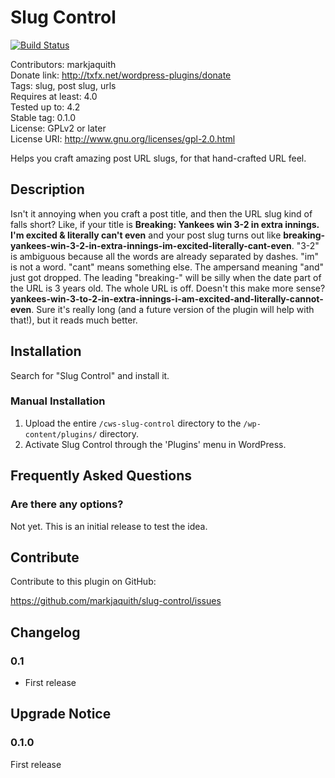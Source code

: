 # Slug Control #

[![Build Status](https://travis-ci.org/markjaquith/slug-control.svg?branch=master)](https://travis-ci.org/markjaquith/slug-control)

Contributors:      markjaquith  
Donate link:       http://txfx.net/wordpress-plugins/donate  
Tags: slug, post slug, urls  
Requires at least: 4.0  
Tested up to:      4.2  
Stable tag:        0.1.0  
License:           GPLv2 or later  
License URI:       http://www.gnu.org/licenses/gpl-2.0.html  

Helps you craft amazing post URL slugs, for that hand-crafted URL feel.

## Description ##

Isn't it annoying when you craft a post title, and then the URL slug kind of falls short? Like, if your title is **Breaking: Yankees win 3-2 in extra innings. I'm excited & literally can't even** and your post slug turns out like **breaking-yankees-win-3-2-in-extra-innings-im-excited-literally-cant-even**. "3-2" is ambiguous because all the words are already separated by dashes. "im" is not a word. "cant" means something else. The ampersand meaning "and" just got dropped. The leading "breaking-" will be silly when the date part of the URL is 3 years old. The whole URL is off. Doesn't this make more sense? **yankees-win-3-to-2-in-extra-innings-i-am-excited-and-literally-cannot-even**. Sure it's really long (and a future version of the plugin will help with that!), but it reads much better.

## Installation ##

Search for "Slug Control" and install it.

### Manual Installation ###

1. Upload the entire `/cws-slug-control` directory to the `/wp-content/plugins/` directory.
2. Activate Slug Control through the 'Plugins' menu in WordPress.

## Frequently Asked Questions ##

### Are there any options? ###

Not yet. This is an initial release to test the idea.

## Contribute ##

Contribute to this plugin on GitHub:

https://github.com/markjaquith/slug-control/issues

## Changelog ##

### 0.1 ###
* First release

## Upgrade Notice ##

### 0.1.0 ###
First release
